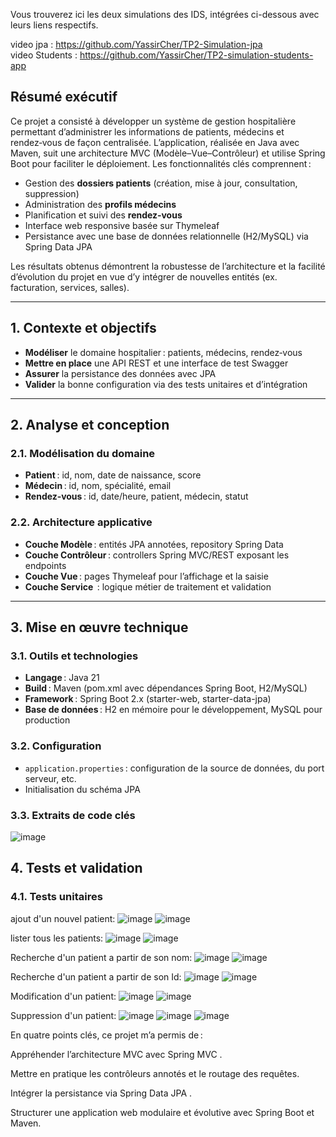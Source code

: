 Vous trouverez ici les deux simulations des IDS, intégrées ci-dessous avec leurs liens respectifs.

video jpa : https://github.com/YassirCher/TP2-Simulation-jpa  
video Students :  https://github.com/YassirCher/TP2-simulation-students-app
## Résumé exécutif

Ce projet a consisté à développer un système de gestion hospitalière permettant d’administrer les informations de patients, médecins et rendez‑vous de façon centralisée. L’application, réalisée en Java avec Maven, suit une architecture MVC (Modèle–Vue–Contrôleur) et utilise Spring Boot pour faciliter le déploiement. Les fonctionnalités clés comprennent :

* Gestion des **dossiers patients** (création, mise à jour, consultation, suppression)
* Administration des **profils médecins**
* Planification et suivi des **rendez‑vous**
* Interface web responsive basée sur Thymeleaf
* Persistance avec une base de données relationnelle (H2/MySQL) via Spring Data JPA

Les résultats obtenus démontrent la robustesse de l’architecture et la facilité d’évolution du projet en vue d’y intégrer de nouvelles entités (ex. facturation, services, salles).

---

## 1. Contexte et objectifs

* **Modéliser** le domaine hospitalier : patients, médecins, rendez‑vous
* **Mettre en place** une API REST et une interface de test Swagger
* **Assurer** la persistance des données avec JPA
* **Valider** la bonne configuration via des tests unitaires et d’intégration

---

## 2. Analyse et conception

### 2.1. Modélisation du domaine

* **Patient** : id, nom,  date de naissance, score 
* **Médecin** : id, nom, spécialité, email
* **Rendez‑vous** : id, date/heure, patient, médecin, statut



### 2.2. Architecture applicative

* **Couche Modèle** : entités JPA annotées, repository Spring Data
* **Couche Contrôleur** : controllers Spring MVC/REST exposant les endpoints
* **Couche Vue** : pages Thymeleaf pour l’affichage et la saisie
* **Couche Service**  : logique métier de traitement et validation

---

## 3. Mise en œuvre technique

### 3.1. Outils et technologies

* **Langage** : Java 21
* **Build** : Maven (pom.xml avec dépendances Spring Boot, H2/MySQL)
* **Framework** : Spring Boot 2.x (starter-web, starter-data-jpa)
* **Base de données** : H2 en mémoire pour le développement, MySQL pour production

### 3.2. Configuration

* `application.properties` : configuration de la source de données, du port serveur, etc.
* Initialisation du schéma JPA 

### 3.3. Extraits de code clés
![image](https://github.com/user-attachments/assets/7ff10d7a-0e70-467b-bc46-e53933ee3cec)





## 4. Tests et validation

### 4.1. Tests unitaires

ajout d'un nouvel patient:
![image](https://github.com/user-attachments/assets/0eaeeabc-44cc-474b-9926-8e5065cc407e)
![image](https://github.com/user-attachments/assets/d6c76676-499e-4d17-b65e-fbf7b5f68015)

lister tous les patients:
![image](https://github.com/user-attachments/assets/8392d4c9-7911-4da5-8832-827d308af7df)
![image](https://github.com/user-attachments/assets/6dfd3b79-4c50-4753-8ca8-78d4b10b9a4b)


Recherche d'un patient a partir de son nom:
![image](https://github.com/user-attachments/assets/670926d3-e59a-4398-acf7-583f73c6562c)
![image](https://github.com/user-attachments/assets/2d62be2c-78bd-4a13-a16a-2efc1fc769b0)

Recherche d'un patient a partir de son Id:
![image](https://github.com/user-attachments/assets/4657d40a-0503-4b04-a7ef-27415154a46f)
![image](https://github.com/user-attachments/assets/be6de24f-44fc-4152-9083-697809538c73)

Modification d'un patient:
![image](https://github.com/user-attachments/assets/717d8dad-d192-47c9-b55d-06bbd281f0b5)
![image](https://github.com/user-attachments/assets/87dca13d-dd44-4f95-90fa-5ecf8265acf1)

Suppression d'un patient:
![image](https://github.com/user-attachments/assets/f60600f5-a7a0-491b-bff6-99dc746d9821)
![image](https://github.com/user-attachments/assets/d4360026-4dff-4b8d-872f-8736069f5594)
![image](https://github.com/user-attachments/assets/0497c696-9ca9-4033-8bbd-1455e42678cc)

En quatre points clés, ce projet m’a permis de :

Appréhender l’architecture MVC avec Spring MVC .

Mettre en pratique les contrôleurs annotés et le routage des requêtes.

Intégrer la persistance via Spring Data JPA .

Structurer une application web modulaire et évolutive avec Spring Boot et Maven.

